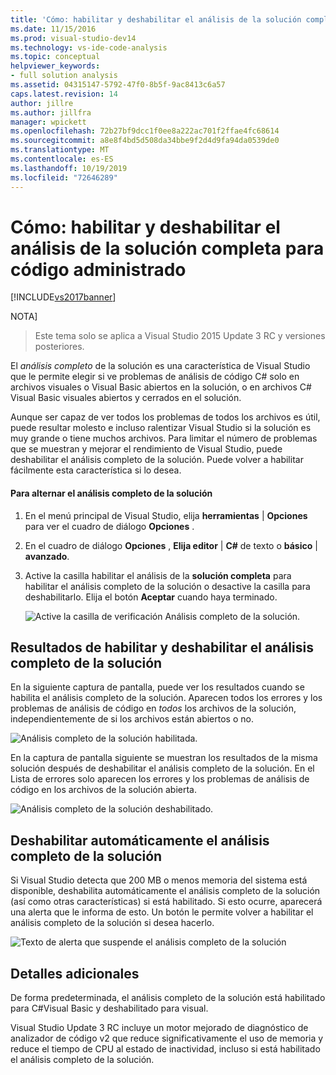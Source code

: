 ```yaml
---
title: 'Cómo: habilitar y deshabilitar el análisis de la solución completa para código administrado | Microsoft Docs'
ms.date: 11/15/2016
ms.prod: visual-studio-dev14
ms.technology: vs-ide-code-analysis
ms.topic: conceptual
helpviewer_keywords:
- full solution analysis
ms.assetid: 04315147-5792-47f0-8b5f-9ac8413c6a57
caps.latest.revision: 14
author: jillre
ms.author: jillfra
manager: wpickett
ms.openlocfilehash: 72b27bf9dcc1f0ee8a222ac701f2ffae4fc68614
ms.sourcegitcommit: a8e8f4bd5d508da34bbe9f2d4d9fa94da0539de0
ms.translationtype: MT
ms.contentlocale: es-ES
ms.lasthandoff: 10/19/2019
ms.locfileid: "72646289"
---
```

# <a name="how-to-enable-and-disable-full-solution-analysis-for-managed-code"></a>Cómo: habilitar y deshabilitar el análisis de la solución completa para código administrado
[!INCLUDE[vs2017banner](../includes/vs2017banner.md)]

NOTA]
> Este tema solo se aplica a Visual Studio 2015 Update 3 RC y versiones posteriores.

 El *análisis completo* de la solución es una característica de Visual Studio que le permite elegir si ve problemas de análisis de código C# solo en archivos visuales o Visual Basic abiertos en la solución, o en archivos C# Visual Basic visuales abiertos y cerrados en el solución.

 Aunque ser capaz de ver todos los problemas de todos los archivos es útil, puede resultar molesto e incluso ralentizar Visual Studio si la solución es muy grande o tiene muchos archivos.  Para limitar el número de problemas que se muestran y mejorar el rendimiento de Visual Studio, puede deshabilitar el análisis completo de la solución. Puede volver a habilitar fácilmente esta característica si lo desea.

#### <a name="to-toggle-full-solution-analysis"></a>Para alternar el análisis completo de la solución

1. En el menú principal de Visual Studio, elija **herramientas** &#124; **Opciones** para ver el cuadro de diálogo **Opciones** .

2. En el cuadro de diálogo **Opciones** , **Elija editor** &#124; **C#** de texto o **básico** &#124; **avanzado**.

3. Active la casilla habilitar el análisis de la **solución completa** para habilitar el análisis completo de la solución o desactive la casilla para deshabilitarlo. Elija el botón **Aceptar** cuando haya terminado.

     ![Active la casilla de verificación Análisis completo de la solución.](../code-quality/media/fsa-toolsoptions.png "FSA_ToolsOptions")

## <a name="results-of-enabling-and-disabling-full-solution-analysis"></a>Resultados de habilitar y deshabilitar el análisis completo de la solución
 En la siguiente captura de pantalla, puede ver los resultados cuando se habilita el análisis completo de la solución. Aparecen todos los errores y los problemas de análisis de código en *todos* los archivos de la solución, independientemente de si los archivos están abiertos o no.

 ![Análisis completo de la solución habilitada.](../code-quality/media/fsa-enabled.png "FSA_Enabled")

 En la captura de pantalla siguiente se muestran los resultados de la misma solución después de deshabilitar el análisis completo de la solución. En el Lista de errores solo aparecen los errores y los problemas de análisis de código en los archivos de la solución abierta.

 ![Análisis completo de la solución deshabilitado.](../code-quality/media/fsa-disabled.png "FSA_Disabled")

## <a name="automatically-disabling-full-solution-analysis"></a>Deshabilitar automáticamente el análisis completo de la solución
 Si Visual Studio detecta que 200 MB o menos memoria del sistema está disponible, deshabilita automáticamente el análisis completo de la solución (así como otras características) si está habilitado. Si esto ocurre, aparecerá una alerta que le informa de esto. Un botón le permite volver a habilitar el análisis completo de la solución si desea hacerlo.

 ![Texto de alerta que suspende el análisis completo de la solución](../code-quality/media/fsa-alert.png "FSA_Alert")

## <a name="additional-details"></a>Detalles adicionales
 De forma predeterminada, el análisis completo de la solución está habilitado para C#Visual Basic y deshabilitado para visual.

 Visual Studio Update 3 RC incluye un motor mejorado de diagnóstico de analizador de código v2 que reduce significativamente el uso de memoria y reduce el tiempo de CPU al estado de inactividad, incluso si está habilitado el análisis completo de la solución.
